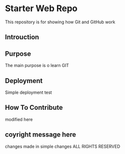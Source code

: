 # Starter Web Repo

This repository is for showing how Git and GitHub work

## Introuction

## Purpose
The main purpose is o learn GIT

## Deployment
Simple deployment test

## How To Contribute
modified here

## coyright message here
changes made in simple changes
ALL RIGHTS RESERVED
